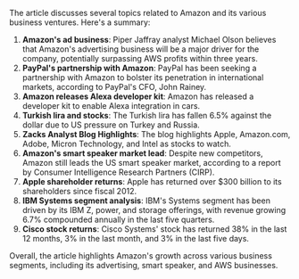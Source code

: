 The article discusses several topics related to Amazon and its various business ventures. Here's a summary:

1. **Amazon's ad business**: Piper Jaffray analyst Michael Olson believes that Amazon's advertising business will be a major driver for the company, potentially surpassing AWS profits within three years.
2. **PayPal's partnership with Amazon**: PayPal has been seeking a partnership with Amazon to bolster its penetration in international markets, according to PayPal's CFO, John Rainey.
3. **Amazon releases Alexa developer kit**: Amazon has released a developer kit to enable Alexa integration in cars.
4. **Turkish lira and stocks**: The Turkish lira has fallen 6.5% against the dollar due to US pressure on Turkey and Russia.
5. **Zacks Analyst Blog Highlights**: The blog highlights Apple, Amazon.com, Adobe, Micron Technology, and Intel as stocks to watch.
6. **Amazon's smart speaker market lead**: Despite new competitors, Amazon still leads the US smart speaker market, according to a report by Consumer Intelligence Research Partners (CIRP).
7. **Apple shareholder returns**: Apple has returned over $300 billion to its shareholders since fiscal 2012.
8. **IBM Systems segment analysis**: IBM's Systems segment has been driven by its IBM Z, power, and storage offerings, with revenue growing 6.7% compounded annually in the last five quarters.
9. **Cisco stock returns**: Cisco Systems' stock has returned 38% in the last 12 months, 3% in the last month, and 3% in the last five days.

Overall, the article highlights Amazon's growth across various business segments, including its advertising, smart speaker, and AWS businesses.